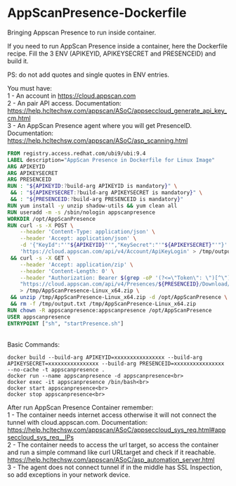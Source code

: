 # AppScanPresence-Dockerfile
  Bringing Appscan Presence to run inside container.

If you need to run AppScan Presence inside a container, here the Dockerfile recipe. Fill the 3 ENV (APIKEYID, APIKEYSECRET and PRESENCEID) and build it.

PS: do not add quotes and single quotes in ENV entries.

You must have:<br>
1 - An account in https://cloud.appscan.com<br>
2 - An pair API access. Documentation: https://help.hcltechsw.com/appscan/ASoC/appseccloud_generate_api_key_cm.html<br>
3 - An AppScan Presence agent where you will get PresenceID. Documentation: https://help.hcltechsw.com/appscan/ASoC/asp_scanning.html<br>

```Dockerfile  
FROM registry.access.redhat.com/ubi9/ubi:9.4
LABEL description="AppScan Presence in Dockerfile for Linux Image"
ARG APIKEYID
ARG APIKEYSECRET
ARG PRESENCEID
RUN : "${APIKEYID:?build-arg APIKEYID is mandatory}" \
 && : "${APIKEYSECRET:?build-arg APIKEYSECRET is mandatory}" \
 && : "${PRESENCEID:?build-arg PRESENCEID is mandatory}"
RUN yum install -y unzip shadow-utils && yum clean all
RUN useradd -m -s /sbin/nologin appscanpresence
WORKDIR /opt/AppScanPresence
RUN curl -s -X POST \
    --header 'Content-Type: application/json' \
    --header 'Accept: application/json' \
    -d '{"KeyId":"'"${APIKEYID}"'","KeySecret":"'"${APIKEYSECRET}"'"}' \
    'https://cloud.appscan.com/api/v4/Account/ApiKeyLogin' > /tmp/output.txt \
 && curl -s -X GET \
    --header 'Accept: application/zip' \
    --header 'Content-Length: 0' \
    --header "Authorization: Bearer $(grep -oP '(?<=\"Token\": \")[^\"]*' /tmp/output.txt)" \
    "https://cloud.appscan.com/api/v4/Presences/${PRESENCEID}/Download/Linux_x64" \
    > /tmp/AppScanPresence-Linux_x64.zip \
 && unzip /tmp/AppScanPresence-Linux_x64.zip -d /opt/AppScanPresence \
 && rm -f /tmp/output.txt /tmp/AppScanPresence-Linux_x64.zip
RUN chown -R appscanpresence:appscanpresence /opt/AppScanPresence
USER appscanpresence
ENTRYPOINT ["sh", "startPresence.sh"]
```
<br>
Basic Commands:

```script  
docker build --build-arg APIKEYID=xxxxxxxxxxxxxxxx --build-arg APIKEYSECRET=xxxxxxxxxxxxxxxx --build-arg PRESENCEID=xxxxxxxxxxxxxxxx --no-cache -t appscanpresence .
docker run --name appscanpresence -d appscanpresence<br>
docker exec -it appscanpresence /bin/bash<br>
docker start appscanpresence<br>
docker stop appscanpresence<br>
```

After run AppScan Presence Container remember: <br>
1 - The container needs internet access otherwise it will not connect the tunnel with cloud.appscan.com. Documentation: https://help.hcltechsw.com/appscan/ASoC/appseccloud_sys_req.html#appseccloud_sys_req__IPs <br>
2 - The container needs to access the url target, so access the container and run a simple command like curl URLtarget and check if it reachable. 
https://help.hcltechsw.com/appscan/ASoC/asp_automation_server.html <br>
3 - The agent does not connect tunnel if in the middle has SSL Inspection, so add exceptions in your network device. <br>
